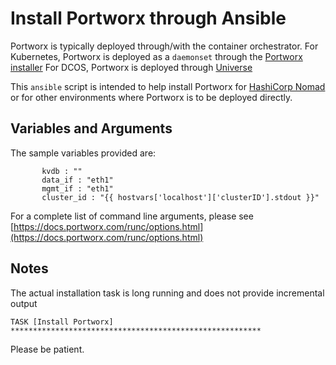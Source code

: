 # Install Portworx through Ansible

Portworx is typically deployed through/with the container orchestrator.
For Kubernetes, Portworx is deployed as a `daemonset` through the 
[Portworx installer](https://install.portworx.com/)
For DCOS, Portworx is deployed through [Universe](https://docs.portworx.com/scheduler/mesosphere-dcos/install.html)

This `ansible` script is intended to help install Portworx
for [HashiCorp Nomad](https://www.nomadproject.io/)
or for other environments where Portworx is to be deployed directly.

## Variables and Arguments

The sample variables provided are:
```
       kvdb : ""
       data_if : "eth1"
       mgmt_if : "eth1"
       cluster_id : "{{ hostvars['localhost']['clusterID'].stdout }}"
```

For a complete list of command line arguments, please see [https://docs.portworx.com/runc/options.html](https://docs.portworx.com/runc/options.html)

## Notes

The actual installation task is long running and does not provide incremental output

```
TASK [Install Portworx] ********************************************************
```

Please be patient.
